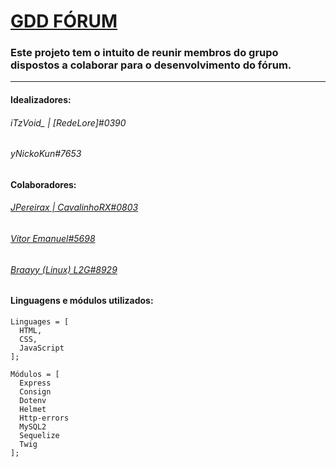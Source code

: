 # <a href="https://discord.gg/XSkKg9r">GDD FÓRUM </a>

### Este projeto tem o intuito de reunir membros do grupo dispostos a colaborar para o desenvolvimento do fórum.

<hr>

#### Idealizadores:

###### iTzVoid_ | [RedeLore]#0390
###### yNickoKun#7653

#### Colaboradores:

###### <a href="https://github.com/JPereirax">JPereirax | CavalinhoRX#0803</a>
###### <a href="https://github.com/VitorEmanoel">Vitor Emanuel#5698</a>
###### <a href="https://github.com/Braayy">Braayy (Linux) L2G#8929</a>

#### Linguagens e módulos utilizados:

```
Linguages = [
  HTML,
  CSS,
  JavaScript
];

Módulos = [
  Express
  Consign
  Dotenv
  Helmet
  Http-errors
  MySQL2
  Sequelize
  Twig
];
```
